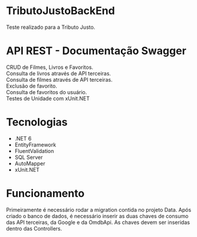 # TributoJustoBackEnd

Teste realizado para a Tributo Justo.

# API REST - Documentação Swagger
CRUD de Filmes, Livros e Favoritos. 
<br>
Consulta de livros através de API terceiras.
<br>
Consulta de filmes através de API terceiras.
<br>
Exclusão de favorito.
<br>
Consulta de favoritos do usuário.
<br>
Testes de Unidade com xUnit.NET

# Tecnologias
* .NET 6
* EntityFramework
* FluentValidation
* SQL Server
* AutoMapper
* xUnit.NET


# Funcionamento
Primeiramente é necessário rodar a migration contida no projeto Data.
Após criado o banco de dados, é necessário inserir as duas chaves de consumo das API terceiras, da Google e da OmdbApi. As chaves devem ser inseridas dentro das Controllers.
